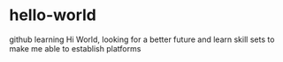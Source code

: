 # hello-world
github learning 
Hi World,
looking for a better future and learn skill sets to make me able to establish platforms 
